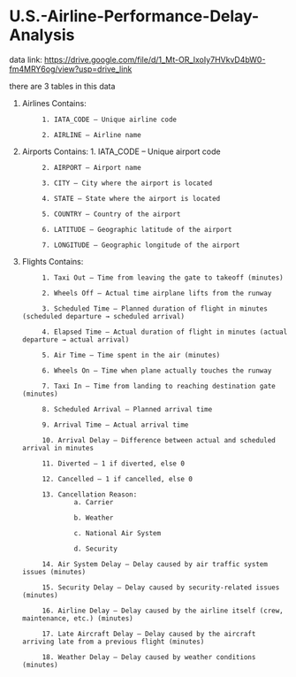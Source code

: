 # U.S.-Airline-Performance-Delay-Analysis

data link: https://drive.google.com/file/d/1_Mt-OR_IxoIy7HVkvD4bW0-fm4MRY6og/view?usp=drive_link

there are 3 tables in this data

1. Airlines
    Contains:

            1. IATA_CODE – Unique airline code
            
            2. AIRLINE – Airline name

2. Airports
    Contains:
            1. IATA_CODE – Unique airport code

            2. AIRPORT – Airport name

            3. CITY – City where the airport is located

            4. STATE – State where the airport is located

            5. COUNTRY – Country of the airport

            6. LATITUDE – Geographic latitude of the airport

            7. LONGITUDE – Geographic longitude of the airport

3. Flights
    Contains:

            1. Taxi Out – Time from leaving the gate to takeoff (minutes)

            2. Wheels Off – Actual time airplane lifts from the runway

            3. Scheduled Time – Planned duration of flight in minutes (scheduled departure → scheduled arrival)

            4. Elapsed Time – Actual duration of flight in minutes (actual departure → actual arrival)

            5. Air Time – Time spent in the air (minutes)

            6. Wheels On – Time when plane actually touches the runway

            7. Taxi In – Time from landing to reaching destination gate (minutes)

            8. Scheduled Arrival – Planned arrival time

            9. Arrival Time – Actual arrival time

            10. Arrival Delay – Difference between actual and scheduled arrival in minutes

            11. Diverted – 1 if diverted, else 0

            12. Cancelled – 1 if cancelled, else 0

            13. Cancellation Reason:
                    a. Carrier

                    b. Weather

                    c. National Air System

                    d. Security

            14. Air System Delay – Delay caused by air traffic system issues (minutes)

            15. Security Delay – Delay caused by security-related issues (minutes)

            16. Airline Delay – Delay caused by the airline itself (crew, maintenance, etc.) (minutes)

            17. Late Aircraft Delay – Delay caused by the aircraft arriving late from a previous flight (minutes)

            18. Weather Delay – Delay caused by weather conditions (minutes)
